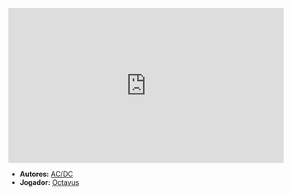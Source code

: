 <iframe width="560" height="315" src="https://www.youtube.com/embed/l482T0yNkeo?si=F_qQgKkJ5l_j99Tf" title="YouTube video player" frameborder="0" allow="accelerometer; autoplay; clipboard-write; encrypted-media; gyroscope; picture-in-picture; web-share" referrerpolicy="strict-origin-when-cross-origin" allowfullscreen></iframe>

- **Autores:** [AC/DC](content/Autores/AC_DC.md)
- **Jogador:** [Octavus](content/Jogadores/Octavus.md)